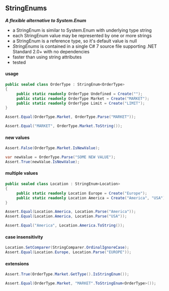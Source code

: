 ## StringEnums&nbsp;&nbsp;

***A flexible alternative to System.Enum***
- a StringEnum is similar to System.Enum with underlying type string
- each StringEnum value may be represented by one or more strings
- a StringEnum is a reference type, so it's default value is null
- *StringEnums* is contained in a single C# 7 source file supporting .NET Standard 2.0+ with no dependencies
- faster than using string attributes
- tested

#### usage
```csharp
public sealed class OrderType : StringEnum<OrderType>
{
     public static readonly OrderType Undefined = Create("");
     public static readonly OrderType Market = Create("MARKET");
     public static readonly OrderType Limit = Create("LIMIT");
}

Assert.Equal(OrderType.Market, OrderType.Parse("MARKET"));

Assert.Equal("MARKET", OrderType.Market.ToString());
```
#### new values
```csharp
Assert.False(OrderType.Market.IsNewValue);

var newValue = OrderType.Parse("SOME NEW VALUE");
Assert.True(newValue.IsNewValue);
```
#### multiple values
```csharp
public sealed class Location : StringEnum<Location>
{
     public static readonly Location Europe = Create("Europe");
     public static readonly Location America = Create("America", "USA");
}

Assert.Equal(Location.America, Location.Parse("America"));
Assert.Equal(Location.America, Location.Parse("USA"));

Assert.Equal("America", Location.America.ToString());
```
#### case insensitivity
```csharp
Location.SetComparer(StringComparer.OrdinalIgnoreCase);
Assert.Equal(Location.Europe, Location.Parse("EUROPE"));
```
#### extensions
```csharp
Assert.True(OrderType.Market.GetType().IsStringEnum());

Assert.Equal(OrderType.Market, "MARKET".ToStringEnum<OrderType>());
```
